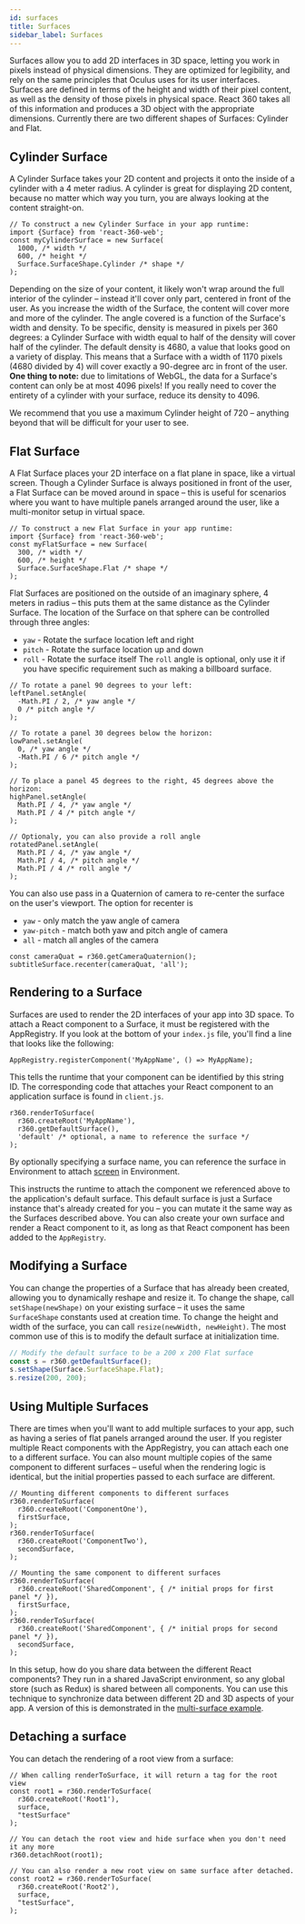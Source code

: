 ```yaml
---
id: surfaces
title: Surfaces
sidebar_label: Surfaces
---
```


Surfaces allow you to add 2D interfaces in 3D space, letting you work in pixels instead of physical dimensions. They are optimized for legibility, and rely on the same principles that Oculus uses for its user interfaces. Surfaces are defined in terms of the height and width of their pixel content, as well as the density of those pixels in physical space. React 360 takes all of this information and produces a 3D object with the appropriate dimensions. Currently there are two different shapes of Surfaces: Cylinder and Flat.

## Cylinder Surface

A Cylinder Surface takes your 2D content and projects it onto the inside of a cylinder with a 4 meter radius. A cylinder is great for displaying 2D content, because no matter which way you turn, you are always looking at the content straight-on.

```
// To construct a new Cylinder Surface in your app runtime:
import {Surface} from 'react-360-web';
const myCylinderSurface = new Surface(
  1000, /* width */
  600, /* height */
  Surface.SurfaceShape.Cylinder /* shape */
);
```

Depending on the size of your content, it likely won't wrap around the full interior of the cylinder – instead it'll cover only part, centered in front of the user. As you increase the width of the Surface, the content will cover more and more of the cylinder. The angle covered is a function of the Surface's width and density. To be specific, density is measured in pixels per 360 degrees: a Cylinder Surface with width equal to half of the density will cover half of the cylinder. The default density is 4680, a value that looks good on a variety of display. This means that a Surface with a width of 1170 pixels (4680 divided by 4) will cover exactly a 90-degree arc in front of the user. **One thing to note:** due to limitations of WebGL, the data for a Surface's content can only be at most 4096 pixels! If you really need to cover the entirety of a cylinder with your surface, reduce its density to 4096.

We recommend that you use a maximum Cylinder height of 720 – anything beyond that will be difficult for your user to see.

## Flat Surface

A Flat Surface places your 2D interface on a flat plane in space, like a virtual screen. Though a Cylinder Surface is always positioned in front of the user, a Flat Surface can be moved around in space – this is useful for scenarios where you want to have multiple panels arranged around the user, like a multi-monitor setup in virtual space.

```
// To construct a new Flat Surface in your app runtime:
import {Surface} from 'react-360-web';
const myFlatSurface = new Surface(
  300, /* width */
  600, /* height */
  Surface.SurfaceShape.Flat /* shape */
);
```

Flat Surfaces are positioned on the outside of an imaginary sphere, 4 meters in radius – this puts them at the same distance as the Cylinder Surface. The location of the Surface on that sphere can be controlled through three angles:
 - `yaw` - Rotate the surface location left and right
 - `pitch` - Rotate the surface location up and down
 - `roll` - Rotate the surface itself
The `roll` angle is optional, only use it if you have specific requirement such as making a billboard surface.

```
// To rotate a panel 90 degrees to your left:
leftPanel.setAngle(
  -Math.PI / 2, /* yaw angle */
  0 /* pitch angle */
);

// To rotate a panel 30 degrees below the horizon:
lowPanel.setAngle(
  0, /* yaw angle */
  -Math.PI / 6 /* pitch angle */
);

// To place a panel 45 degrees to the right, 45 degrees above the horizon:
highPanel.setAngle(
  Math.PI / 4, /* yaw angle */
  Math.PI / 4 /* pitch angle */
);

// Optionaly, you can also provide a roll angle
rotatedPanel.setAngle(
  Math.PI / 4, /* yaw angle */
  Math.PI / 4, /* pitch angle */
  Math.PI / 4 /* roll angle */
);
```

You can also use pass in a Quaternion of camera to re-center the surface on the user's viewport. The option for recenter is
 - `yaw` - only match the yaw angle of camera
 - `yaw-pitch` - match both yaw and pitch angle of camera
 - `all` - match all angles of the camera

```
const cameraQuat = r360.getCameraQuaternion();
subtitleSurface.recenter(cameraQuat, 'all');
```

## Rendering to a Surface

Surfaces are used to render the 2D interfaces of your app into 3D space. To attach a React component to a Surface, it must be registered with the AppRegistry. If you look at the bottom of your `index.js` file, you'll find a line that looks like the following:

```
AppRegistry.registerComponent('MyAppName', () => MyAppName);
```

This tells the runtime that your component can be identified by this string ID. The corresponding code that attaches your React component to an application surface is found in `client.js`.

```
r360.renderToSurface(
  r360.createRoot('MyAppName'),
  r360.getDefaultSurface(),
  'default' /* optional, a name to reference the surface */
);
```

By optionally specifying a surface name, you can reference the surface in Environment to attach [screen](environment.md#setscreenscreenid-string-handle-string-surfaceid-string-x-number-y-number-width-number-height-number) in Environment.

This instructs the runtime to attach the component we referenced above to the application's default surface. This default surface is just a Surface instance that's already created for you – you can mutate it the same way as the Surfaces described above. You can also create your own surface and render a React component to it, as long as that React component has been added to the `AppRegistry`.

## Modifying a Surface

You can change the properties of a Surface that has already been created, allowing you to dynamically reshape and resize it. To change the shape, call `setShape(newShape)` on your existing surface – it uses the same `SurfaceShape` constants used at creation time. To change the height and width of the surface, you can call `resize(newWidth, newHeight)`. The most common use of this is to modify the default surface at initialization time.

```js
// Modify the default surface to be a 200 x 200 Flat surface
const s = r360.getDefaultSurface();
s.setShape(Surface.SurfaceShape.Flat);
s.resize(200, 200);
```

## Using Multiple Surfaces

There are times when you'll want to add multiple surfaces to your app, such as having a series of flat panels arranged around the user. If you register multiple React components with the AppRegistry, you can attach each one to a different surface. You can also mount multiple copies of the same component to different surfaces – useful when the rendering logic is identical, but the initial properties passed to each surface are different.

```
// Mounting different components to different surfaces
r360.renderToSurface(
  r360.createRoot('ComponentOne'),
  firstSurface,
);
r360.renderToSurface(
  r360.createRoot('ComponentTwo'),
  secondSurface,
);

// Mounting the same component to different surfaces
r360.renderToSurface(
  r360.createRoot('SharedComponent', { /* initial props for first panel */ }),
  firstSurface,
);
r360.renderToSurface(
  r360.createRoot('SharedComponent', { /* initial props for second panel */ }),
  secondSurface,
);
```

In this setup, how do you share data between the different React components? They run in a shared JavaScript environment, so any global store (such as Redux) is shared between all components. You can use this technique to synchronize data between different 2D and 3D aspects of your app. A version of this is demonstrated in the [multi-surface example](/react-360/docs/example-multisurface.html).

## Detaching a surface

You can detach the rendering of a root view from a surface:

```
// When calling renderToSurface, it will return a tag for the root view
const root1 = r360.renderToSurface(
  r360.createRoot('Root1'),
  surface,
  "testSurface"
);

// You can detach the root view and hide surface when you don't need it any more
r360.detachRoot(root1);

// You can also render a new root view on same surface after detached.
const root2 = r360.renderToSurface(
  r360.createRoot('Root2'),
  surface,
  "testSurface",
);
```
